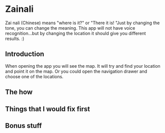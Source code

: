 # Zainali
Zai nali (Chinese) means "where is it?" or "There it is! "Just by changing the tone, you can change the meaning. This app will not have voice recognition...but by changing the location it should give you different results. :)

## Introduction
When opening the app you will see the map. It will try and find your location and point it on the map. Or you could open the navigation drawer and choose one of the locations.

## The how



## Things that I would fix first

## Bonus stuff


